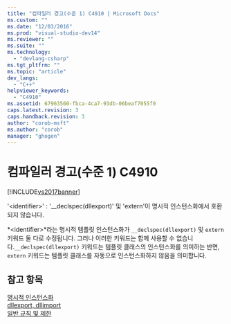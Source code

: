 ```yaml
---
title: "컴파일러 경고(수준 1) C4910 | Microsoft Docs"
ms.custom: ""
ms.date: "12/03/2016"
ms.prod: "visual-studio-dev14"
ms.reviewer: ""
ms.suite: ""
ms.technology: 
  - "devlang-csharp"
ms.tgt_pltfrm: ""
ms.topic: "article"
dev_langs: 
  - "C++"
helpviewer_keywords: 
  - "C4910"
ms.assetid: 67963560-fbca-4ca7-93db-06beaf7055f0
caps.latest.revision: 3
caps.handback.revision: 3
author: "corob-msft"
ms.author: "corob"
manager: "ghogen"
---
```

# 컴파일러 경고(수준 1) C4910
[!INCLUDE[vs2017banner](../../assembler/inline/includes/vs2017banner.md)]

'\<identifier\>' : '\_\_declspec\(dllexport\)' 및 'extern'이 명시적 인스턴스화에서 호환되지 않습니다.  
  
 *\<identifier\>*라는 명시적 템플릿 인스턴스화가 `__declspec(dllexport)` 및 `extern` 키워드 둘 다로 수정됩니다. 그러나 이러한 키워드는 함께 사용할 수 없습니다.`__declspec(dllexport)` 키워드는 템플릿 클래스의 인스턴스화를 의미하는 반면, `extern` 키워드는 템플릿 클래스를 자동으로 인스턴스화하지 않음을 의미합니다.  
  
## 참고 항목  
 [명시적 인스턴스화](../../cpp/explicit-instantiation.md)   
 [dllexport, dllimport](../../cpp/dllexport-dllimport.md)   
 [일반 규칙 및 제한](../../cpp/general-rules-and-limitations.md)